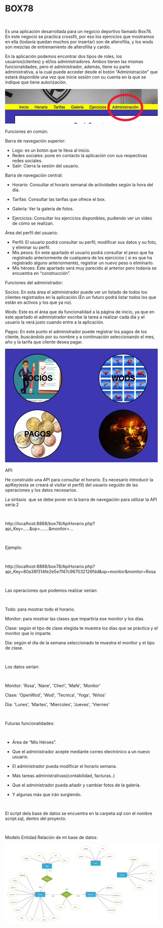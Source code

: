 <h1>BOX78</h1>
<p>&nbsp;</p>
<p>Es una aplicaci&oacute;n desarrollada para un negocio deportivo llamado Box78. En este negocio se practica crossfit, por eso los ejercicios que mostramos en ella (todav&iacute;a quedan muchos por insertar) son de alterofilia, y los wods son mezclas de entrenamiento de alterofilia y cardio.</p>
<p>En la aplicaci&oacute;n podemos encontrar dos tipos de roles, los usuarios(clientes) y el/los administradores. Ambos tienen las mismas funcionalidades, pero el administrador, adem&aacute;s, tiene su parte administrativa, a la cual puede acceder desde el bot&oacute;n &ldquo;Administraci&oacute;n&rdquo; que estar&aacute; disponible una vez que inicie sesi&oacute;n con su cuenta en la que se indique que tiene autorizaci&oacute;n.</p>
<img src="img1.png">
<p>Funciones en com&uacute;n:</p>

Barra de navegaci&oacute;n superior:

<ul>
<li>Logo: es un bot&oacute;n que te lleva al inicio.</li>
<li>Redes sociales: pone en contacto la aplicaci&oacute;n con sus respectivas redes sociales.</li>
<li>Salir: Cierra la sesi&oacute;n del usuario.</li>
</ul>

Barra de navegaci&oacute;n central:
<ul>
<li>Horario: Consultar el horario semanal de actividades seg&uacute;n la hora del d&iacute;a.</li>
</ul>
<ul>
<li>Tarifas: Consultar las tarifas que ofrece el box.</li>
</ul>
<ul>
<li>Galer&iacute;a: Ver la galer&iacute;a de fotos.</li>
</ul>
<ul>
<li>Ejercicios: Consultar los ejercicios disponibles, pudiendo ver un v&iacute;deo de c&oacute;mo se realizan.</li>
</ul>

&Aacute;rea del perfil del usuario:


<ul>
<li>Perfil: El usuario podr&aacute; consultar su perfil, modificar sus datos y su foto, y eliminar su perfil.</li>
<li>Mis pesos: En este apartado el usuario podr&aacute; consultar el peso que ha registrado anteriormente de cualquiera de los ejercicios ( si es que ha registrado alguno anteriormente), registrar un nuevo peso o eliminarlo.</li>
<li>Mis h&eacute;roes: Este apartado ser&aacute; muy parecido al anterior pero todav&iacute;a se encuentra en &ldquo;construcci&oacute;n&rdquo;.</li>
</ul>

<p>Funciones del administrador:</p>
<p>Socios: En esta &aacute;rea el administrador puede ver un listado de todos los clientes registrados en la aplicaci&oacute;n.(En un futuro podr&aacute; listar todos los que est&aacute;n en activos y los que ya no).</p>
<p>Wods: Este es el &aacute;rea que da funcionalidad a la p&aacute;gina de inicio, ya que en este apartado el administrador escribe la tarea a realizar cada d&iacute;a y el usuario la ver&aacute; justo cuando entre a la aplicaci&oacute;n.</p>
<p> Pagos: En este punto el administrador puede registrar los pagos de los cliente, busc&aacute;ndolo por su nombre y a continuaci&oacute;n seleccionando el mes, a&ntilde;o y la tarifa que cliente desea pagar.</p>
<img src="img2.png">
<p>API:</p>
<p>He construido una API para consultar el horario. Es necesario introducir la apiKey(esta se crear&aacute; al visitar el perfil) del usuario seguido de las operaciones y los datos necesarios.</p>
<p>La sintaxis&nbsp; que se debe poner en la barra de navegaci&oacute;n para utilizar la API ser&iacute;a:2</p>
<p>&nbsp;</p>
<p>http://localhost:8888/box78/ApiHorario.php?api_Key=&hellip;..&amp;op=&hellip;&hellip;.&amp;monitor=&hellip;</p>
<p>&nbsp;</p>
<p>Ejemplo:</p>
<p>&nbsp;</p>
<p>http://localhost:8888/box78/ApiHorario.php?api_Key=80a38f314fe2e5e7f47c967032126fdd&amp;op=monitor&amp;monitor=Rosa</p>
<p>&nbsp;</p>
<p>Las operaciones que podemos realizar ser&iacute;an:</p>
<p>&nbsp;</p>
<p>Todo: para mostrar todo el horario.</p>
<p>Monitor: para mostrar las clases que impartir&iacute;a ese monitor y los d&iacute;as.</p>
<p>Clase: seg&uacute;n el tipo de clase elegida te muestra los d&iacute;as que se pr&aacute;ctica y el monitor que lo imparte.</p>
<p>D&iacute;a: seg&uacute;n el d&iacute;a de la semana seleccionado te muestra el monitor y el tipo de clase.</p>
<p>&nbsp;</p>
<p>Los datos ser&iacute;an:</p>
<p>&nbsp;</p>
<p>Monitor: 'Rosa', 'Nane', 'Cheri', 'Mafe', 'Monitor'</p>
<p>Clase: 'OpenWod', 'Wod', 'Tecnica', 'Yoga', 'Ni&ntilde;os'</p>
<p>Dia: 'Lunes', 'Martes', 'Miercoles', 'Jueves', 'Viernes'</p>
<p>&nbsp;</p>
<p>Futuras funcionalidades:</p>
<p>&nbsp;</p>
<ul>
<li>&Aacute;rea de &ldquo;Mis H&eacute;roes&rdquo;.</li>
</ul>
<ul>
<li>Que el administrador acepte mediante correo electr&oacute;nico a un nuevo usuario.</li>
</ul>
<ul>
<li>El administrador pueda modificar el horario semana.</li>
</ul>
<ul>
<li>M&aacute;s tareas administrativas(contabilidad, facturas..)</li>
</ul>
<ul>
<li>Que el administrador pueda a&ntilde;adir y cambiar fotos de la galer&iacute;a.</li>
</ul>
<ul>
<li>Y algunas m&aacute;s que ir&aacute;n surgiendo.</li>
</ul>
<p>&nbsp;</p>
<p>El script dela base de datos se encuentra en la carpeta sql con el nombre script.sql, dentro del proyecto.</p>
<p>&nbsp;</p>
<p>Modelo Entidad Relación de mi base de datos:</p>
<img src="img3.png">